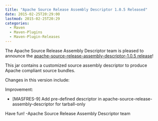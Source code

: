 ```yaml
---
title: "Apache Source Release Assembly Descriptor 1.0.5 Released"
date: 2015-02-25T20:29:00
lastmod: 2015-02-25T20:29
categories:
  - Maven
  - Maven-Plugins
  - Maven-Plugin-Releases
---
```

The Apache Source Release Assembly Descriptor team is pleased to
announce the [apache-source-release-assembly-descriptor-1.0.5 release](http://maven.apache.org/apache-resource-bundles/)!

This jar contains a customized source assembly descriptor to produce
Apache compliant source bundles.

Changes in this version include:

Improvement:

 * [MASFRES-9] Add pre-defined descriptor in apache-source-release-assembly-descriptor for tarball-only

Have fun!
-Apache Source Release Assembly Descriptor team
